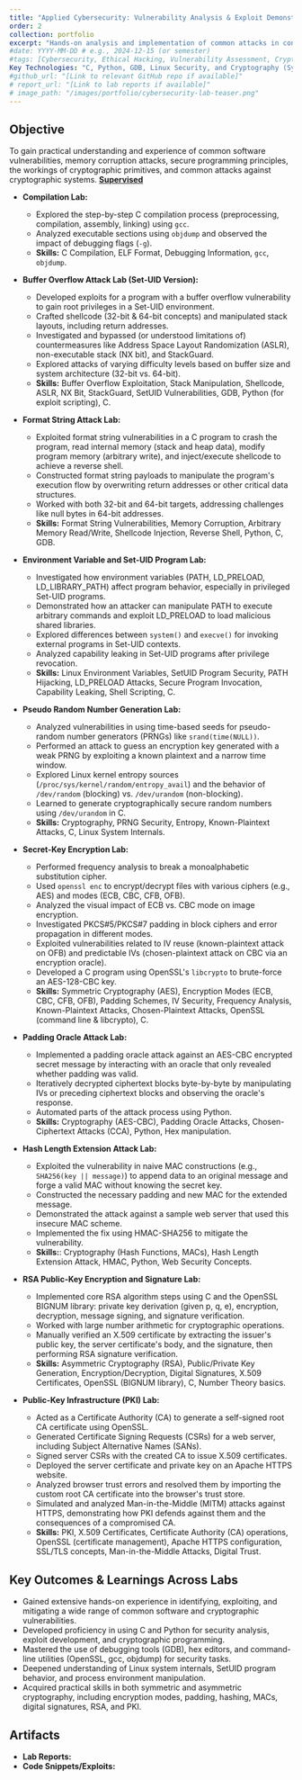 ```yaml
---
title: "Applied Cybersecurity: Vulnerability Analysis & Exploit Demonstrations"
order: 2
collection: portfolio
excerpt: "Hands-on analysis and implementation of common attacks in controled enviroments, covering compilation process, buffer overflows, format string attacks, SetUID, environment variable exploits, secure random number generation, secret/public-key encryption (RSA, PKI), padding oracle attacks, and hash length extension attacks"
#date: YYYY-MM-DD # e.g., 2024-12-15 (or semester)
#tags: [Cybersecurity, Ethical Hacking, Vulnerability Assessment, Cryptography, C, Python, Linux Security, Buffer Overflow, Format String, SetUID, RSA, PKI]
Key Technologies: "C, Python, GDB, Linux Security, and Cryptography (Symmetric/Asymmetric, RSA, PKI, Hashes)"
#github_url: "[Link to relevant GitHub repo if available]"
# report_url: "[Link to lab reports if available]"
# image_path: "/images/portfolio/cybersecurity-lab-teaser.png"
---
```

## Objective
To gain practical understanding and experience of common software vulnerabilities, memory corruption attacks, secure programming principles, the workings of cryptographic primitives, and common attacks against cryptographic systems. [**Supervised**](https://changlai.github.io/index.html)
* **Compilation Lab:**
   * Explored the step-by-step C compilation process (preprocessing, compilation, assembly, linking) using `gcc`.
   * Analyzed executable sections using `objdump` and observed the impact of debugging flags (`-g`).
   * **Skills:** C Compilation, ELF Format, Debugging Information, `gcc`, `objdump`.

* **Buffer Overflow Attack Lab (Set-UID Version):**
   * Developed exploits for a program with a buffer overflow vulnerability to gain root privileges in a Set-UID environment.
   * Crafted shellcode (32-bit & 64-bit concepts) and manipulated stack layouts, including return addresses.
   * Investigated and bypassed (or understood limitations of) countermeasures like Address Space Layout Randomization (ASLR), non-executable stack (NX bit), and StackGuard.
   * Explored attacks of varying difficulty levels based on buffer size and system architecture (32-bit vs. 64-bit).
   * **Skills:** Buffer Overflow Exploitation, Stack Manipulation, Shellcode, ASLR, NX Bit, StackGuard, SetUID Vulnerabilities, GDB, Python (for exploit scripting), C.

* **Format String Attack Lab:**
  * Exploited format string vulnerabilities in a C program to crash the program, read internal memory (stack and heap data), modify program memory (arbitrary write), and inject/execute shellcode to achieve a reverse shell.
  * Constructed format string payloads to manipulate the program's execution flow by overwriting return addresses or other critical data structures.
  * Worked with both 32-bit and 64-bit targets, addressing challenges like null bytes in 64-bit addresses.
  * **Skills:** Format String Vulnerabilities, Memory Corruption, Arbitrary Memory Read/Write, Shellcode Injection, Reverse Shell, Python, C, GDB.

* **Environment Variable and Set-UID Program Lab:**
  * Investigated how environment variables (PATH, LD_PRELOAD, LD_LIBRARY_PATH) affect program behavior, especially in privileged Set-UID programs.
  * Demonstrated how an attacker can manipulate PATH to execute arbitrary commands and exploit LD_PRELOAD to load malicious shared libraries.
  * Explored differences between `system()` and `execve()` for invoking external programs in Set-UID contexts.
  * Analyzed capability leaking in Set-UID programs after privilege revocation.
  * **Skills:** Linux Environment Variables, SetUID Program Security, PATH Hijacking, LD_PRELOAD Attacks, Secure Program Invocation, Capability Leaking, Shell Scripting, C.

* **Pseudo Random Number Generation Lab:**
  * Analyzed vulnerabilities in using time-based seeds for pseudo-random number generators (PRNGs) like `srand(time(NULL))`.
  * Performed an attack to guess an encryption key generated with a weak PRNG by exploiting a known plaintext and a narrow time window.
  * Explored Linux kernel entropy sources (`/proc/sys/kernel/random/entropy_avail`) and the behavior of `/dev/random` (blocking) vs. `/dev/urandom` (non-blocking).
  * Learned to generate cryptographically secure random numbers using `/dev/urandom` in C.
  * **Skills:** Cryptography, PRNG Security, Entropy, Known-Plaintext Attacks, C, Linux System Internals.

* **Secret-Key Encryption Lab:**
  * Performed frequency analysis to break a monoalphabetic substitution cipher.
  * Used `openssl enc` to encrypt/decrypt files with various ciphers (e.g., AES) and modes (ECB, CBC, CFB, OFB).
  * Analyzed the visual impact of ECB vs. CBC mode on image encryption.
  * Investigated PKCS#5/PKCS#7 padding in block ciphers and error propagation in different modes.
  * Exploited vulnerabilities related to IV reuse (known-plaintext attack on OFB) and predictable IVs (chosen-plaintext attack on CBC via an encryption oracle).
  * Developed a C program using OpenSSL's `libcrypto` to brute-force an AES-128-CBC key.
  * **Skills:** Symmetric Cryptography (AES), Encryption Modes (ECB, CBC, CFB, OFB), Padding Schemes, IV Security, Frequency Analysis, Known-Plaintext Attacks, Chosen-Plaintext Attacks, OpenSSL (command line & libcrypto), C.

* **Padding Oracle Attack Lab:**
  * Implemented a padding oracle attack against an AES-CBC encrypted secret message by interacting with an oracle that only revealed whether padding was valid.
  * Iteratively decrypted ciphertext blocks byte-by-byte by manipulating IVs or preceding ciphertext blocks and observing the oracle's response.
  * Automated parts of the attack process using Python.
  * **Skills:** Cryptography (AES-CBC), Padding Oracle Attacks, Chosen-Ciphertext Attacks (CCA), Python, Hex manipulation.

* **Hash Length Extension Attack Lab:**
  * Exploited the vulnerability in naive MAC constructions (e.g., `SHA256(key || message)`) to append data to an original message and forge a valid MAC without knowing the secret key.
  * Constructed the necessary padding and new MAC for the extended message.
  * Demonstrated the attack against a sample web server that used this insecure MAC scheme.
  * Implemented the fix using HMAC-SHA256 to mitigate the vulnerability.
  * **Skills:**: Cryptography (Hash Functions, MACs), Hash Length Extension Attack, HMAC, Python, Web Security Concepts.

* **RSA Public-Key Encryption and Signature Lab:**
  * Implemented core RSA algorithm steps using C and the OpenSSL BIGNUM library: private key derivation (given p, q, e), encryption, decryption, message signing, and signature verification.
  * Worked with large number arithmetic for cryptographic operations.
  * Manually verified an X.509 certificate by extracting the issuer's public key, the server certificate's body, and the signature, then performing RSA signature verification.
  * **Skills:** Asymmetric Cryptography (RSA), Public/Private Key Generation, Encryption/Decryption, Digital Signatures, X.509 Certificates, OpenSSL (BIGNUM library), C, Number Theory basics.

* **Public-Key Infrastructure (PKI) Lab:**
  * Acted as a Certificate Authority (CA) to generate a self-signed root CA certificate using OpenSSL.
  * Generated Certificate Signing Requests (CSRs) for a web server, including Subject Alternative Names (SANs).
  * Signed server CSRs with the created CA to issue X.509 certificates.
  * Deployed the server certificate and private key on an Apache HTTPS website.
  * Analyzed browser trust errors and resolved them by importing the custom root CA certificate into the browser's trust store.
  * Simulated and analyzed Man-in-the-Middle (MITM) attacks against HTTPS, demonstrating how PKI defends against them and the consequences of a compromised CA.
  * **Skills:** PKI, X.509 Certificates, Certificate Authority (CA) operations, OpenSSL (certificate management), Apache HTTPS configuration, SSL/TLS concepts, Man-in-the-Middle Attacks, Digital Trust.

## Key Outcomes & Learnings Across Labs
 * Gained extensive hands-on experience in identifying, exploiting, and mitigating a wide range of common software and cryptographic vulnerabilities.
 * Developed proficiency in using C and Python for security analysis, exploit development, and cryptographic programming.
 * Mastered the use of debugging tools (GDB), hex editors, and command-line utilities (OpenSSL, gcc, objdump) for security tasks.
 * Deepened understanding of Linux system internals, SetUID program behavior, and process environment manipulation.
 * Acquired practical skills in both symmetric and asymmetric cryptography, including encryption modes, padding, hashing, MACs, digital signatures, RSA, and PKI.

## Artifacts
* **Lab Reports:**  
* **Code Snippets/Exploits:**  
